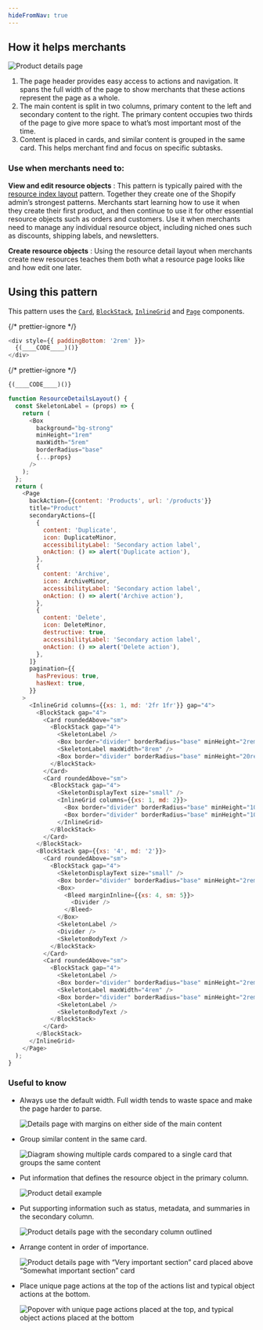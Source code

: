 ```yaml
---
hideFromNav: true
---
```


<HowItHelps>

## How it helps merchants

![Product details page](/images/patterns/resource-details-layout/resource-detail-cover-image.png)

1. The page header provides easy access to actions and navigation. It spans the full width of the page to show merchants that these actions represent the page as a whole.
2. The main content is split in two columns, primary content to the left and secondary content to the right. The primary content occupies two thirds of the page to give more space to what’s most important most of the time.
3. Content is placed in cards, and similar content is grouped in the same card. This helps merchant find and focus on specific subtasks.

<DefinitionTable>

### Use when merchants need to:

**View and edit resource objects**
: This pattern is typically paired with the [resource index layout](/patterns/resource-index-layout) pattern. Together they create one of the Shopify admin’s strongest patterns. Merchants start learning how to use it when they create their first product, and then continue to use it for other essential resource objects such as orders and customers. Use it when merchants need to manage any individual resource object, including niched ones such as discounts, shipping labels, and newsletters.

**Create resource objects**
: Using the resource detail layout when merchants create new resources teaches them both what a resource page looks like and how edit one later.

</DefinitionTable>
</HowItHelps>
<Usage>

## Using this pattern

This pattern uses the [`Card`](/components/layout-and-structure/card), [`BlockStack`](/components/layout-and-structure/block-stack), [`InlineGrid`](/components/layout-and-structure/inline-grid) and [`Page`](/components/layout-and-structure/page) components.

{/* prettier-ignore */}
```javascript {"type":"previewContext","for":"example"}
<div style={{ paddingBottom: '2rem' }}>
  {(____CODE____)()}
</div>
```

{/* prettier-ignore */}
```javascript {"type":"sandboxContext","for":"example"}
{(____CODE____)()}
```

```javascript {"type":"livePreview","id":"example","title":"Resource details layout"}
function ResourceDetailsLayout() {
  const SkeletonLabel = (props) => {
    return (
      <Box
        background="bg-strong"
        minHeight="1rem"
        maxWidth="5rem"
        borderRadius="base"
        {...props}
      />
    );
  };
  return (
    <Page
      backAction={{content: 'Products', url: '/products'}}
      title="Product"
      secondaryActions={[
        {
          content: 'Duplicate',
          icon: DuplicateMinor,
          accessibilityLabel: 'Secondary action label',
          onAction: () => alert('Duplicate action'),
        },
        {
          content: 'Archive',
          icon: ArchiveMinor,
          accessibilityLabel: 'Secondary action label',
          onAction: () => alert('Archive action'),
        },
        {
          content: 'Delete',
          icon: DeleteMinor,
          destructive: true,
          accessibilityLabel: 'Secondary action label',
          onAction: () => alert('Delete action'),
        },
      ]}
      pagination={{
        hasPrevious: true,
        hasNext: true,
      }}
    >
      <InlineGrid columns={{xs: 1, md: '2fr 1fr'}} gap="4">
        <BlockStack gap="4">
          <Card roundedAbove="sm">
            <BlockStack gap="4">
              <SkeletonLabel />
              <Box border="divider" borderRadius="base" minHeight="2rem" />
              <SkeletonLabel maxWidth="8rem" />
              <Box border="divider" borderRadius="base" minHeight="20rem" />
            </BlockStack>
          </Card>
          <Card roundedAbove="sm">
            <BlockStack gap="4">
              <SkeletonDisplayText size="small" />
              <InlineGrid columns={{xs: 1, md: 2}}>
                <Box border="divider" borderRadius="base" minHeight="10rem" />
                <Box border="divider" borderRadius="base" minHeight="10rem" />
              </InlineGrid>
            </BlockStack>
          </Card>
        </BlockStack>
        <BlockStack gap={{xs: '4', md: '2'}}>
          <Card roundedAbove="sm">
            <BlockStack gap="4">
              <SkeletonDisplayText size="small" />
              <Box border="divider" borderRadius="base" minHeight="2rem" />
              <Box>
                <Bleed marginInline={{xs: 4, sm: 5}}>
                  <Divider />
                </Bleed>
              </Box>
              <SkeletonLabel />
              <Divider />
              <SkeletonBodyText />
            </BlockStack>
          </Card>
          <Card roundedAbove="sm">
            <BlockStack gap="4">
              <SkeletonLabel />
              <Box border="divider" borderRadius="base" minHeight="2rem" />
              <SkeletonLabel maxWidth="4rem" />
              <Box border="divider" borderRadius="base" minHeight="2rem" />
              <SkeletonLabel />
              <SkeletonBodyText />
            </BlockStack>
          </Card>
        </BlockStack>
      </InlineGrid>
    </Page>
  );
}
```

</Usage>

### Useful to know

<SideBySide>

- Always use the default width. Full width tends to waste space and make the page harder to parse.

  ![Details page with margins on either side of the main content](/images/patterns/resource-details-layout/resource-detail-usage-1.png)

- Group similar content in the same card.

  ![Diagram showing multiple cards compared to a single card that groups the same content](/images/patterns/resource-details-layout/resource-detail-usage-2.png)

- Put information that defines the resource object in the primary column.

  ![Product detail example](/images/patterns/resource-details-layout/resource-detail-usage-3.png)

- Put supporting information such as status, metadata, and summaries in the secondary column.

  ![Product details page with the secondary column outlined](/images/patterns/resource-details-layout/resource-detail-usage-4.png)

- Arrange content in order of importance.

  ![Product details page with “Very important section” card placed above “Somewhat important section” card](/images/patterns/resource-details-layout/resource-detail-usage-5.png)

- Place unique page actions at the top of the actions list and typical object actions at the bottom.

  ![Popover with unique page actions placed at the top, and typical object actions placed at the bottom](/images/patterns/resource-details-layout/resource-detail-usage-6.png)

</SideBySide>
